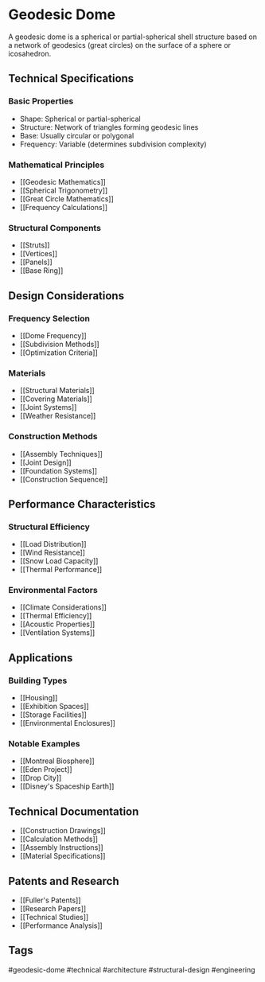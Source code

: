 # Geodesic Dome

A geodesic dome is a spherical or partial-spherical shell structure based on a network of geodesics (great circles) on the surface of a sphere or icosahedron.

## Technical Specifications

### Basic Properties
- Shape: Spherical or partial-spherical
- Structure: Network of triangles forming geodesic lines
- Base: Usually circular or polygonal
- Frequency: Variable (determines subdivision complexity)

### Mathematical Principles
- [[Geodesic Mathematics]]
- [[Spherical Trigonometry]]
- [[Great Circle Mathematics]]
- [[Frequency Calculations]]

### Structural Components
- [[Struts]]
- [[Vertices]]
- [[Panels]]
- [[Base Ring]]

## Design Considerations

### Frequency Selection
- [[Dome Frequency]]
- [[Subdivision Methods]]
- [[Optimization Criteria]]

### Materials
- [[Structural Materials]]
- [[Covering Materials]]
- [[Joint Systems]]
- [[Weather Resistance]]

### Construction Methods
- [[Assembly Techniques]]
- [[Joint Design]]
- [[Foundation Systems]]
- [[Construction Sequence]]

## Performance Characteristics

### Structural Efficiency
- [[Load Distribution]]
- [[Wind Resistance]]
- [[Snow Load Capacity]]
- [[Thermal Performance]]

### Environmental Factors
- [[Climate Considerations]]
- [[Thermal Efficiency]]
- [[Acoustic Properties]]
- [[Ventilation Systems]]

## Applications

### Building Types
- [[Housing]]
- [[Exhibition Spaces]]
- [[Storage Facilities]]
- [[Environmental Enclosures]]

### Notable Examples
- [[Montreal Biosphere]]
- [[Eden Project]]
- [[Drop City]]
- [[Disney's Spaceship Earth]]

## Technical Documentation
- [[Construction Drawings]]
- [[Calculation Methods]]
- [[Assembly Instructions]]
- [[Material Specifications]]

## Patents and Research
- [[Fuller's Patents]]
- [[Research Papers]]
- [[Technical Studies]]
- [[Performance Analysis]]

## Tags
#geodesic-dome #technical #architecture #structural-design #engineering 